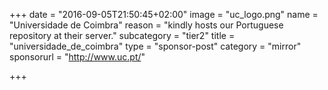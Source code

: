 +++
date = "2016-09-05T21:50:45+02:00"
image = "uc_logo.png"
name = "Universidade de Coimbra"
reason = "kindly hosts our Portuguese repository at their server."
subcategory = "tier2"
title = "universidade_de_coimbra"
type = "sponsor-post"
category = "mirror"
sponsorurl = "http://www.uc.pt/"

+++

